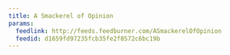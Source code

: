 ```yaml
---
title: A Smackerel of Opinion
params:
  feedlink: http://feeds.feedburner.com/ASmackerelOfOpinion
  feedid: d1659fd97235fcb35fe2f8572c6bc19b
---
```

